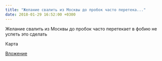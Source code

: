 ```yaml
---
title: "Желание свалить из Москвы до пробок часто перетека..."
date: 2018-01-29 16:52:00 +0300
---
```


Желание свалить из Москвы до пробок часто перетекает в фобию не успеть это сделать

Карта

[Вложение](/assets/vk_photos/3/_j1AFgkZAuU.jpg)
